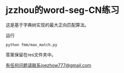 # jzzhou的word-seg-CN练习


这是基于字典树实现的最大正向匹配算法。

运行
```
python fmm/max_match.py
```

答案保留在res文件夹中。

有任何问题请联系joezhow777@gmail.com


